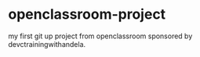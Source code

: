 # openclassroom-project
my first git up project from openclassroom sponsored by devctrainingwithandela.


